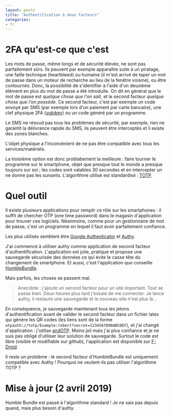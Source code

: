 ```yaml
---
layout: posts
title: "Authentification à deux facteurs"
categories:
- fr
---
```


# 2FA qu'est-ce que c'est

Les mots de passe, même longs et de sécurité élevée, ne sont pas parfaitement sûrs.
Ils peuvent par exemple apparaître suite à un piratage, une faille technique (heartbleed) ou humaine (il m'est arrivé de taper un mot de passe dans un moteur de recherche au lieu de la fenêtre voisine), ou être contournés.
Donc, la possibilité de s'identifier à l'aide d'un deuxième élément en plus du mot de passe a été introduite.
On dit en général que le mot de passe est *quelque chose que l'on sait*, et le second facteur *quelque chose que l'on possède*.
Ce second facteur, c'est par exemple un code envoyé par SMS (par exemple lors d'un paiement par carte bancaire), une clef physique 2FA ([yubikey](https://fr.wikipedia.org/wiki/YubiKey)) ou un code généré par un programme.

Le SMS ne résoud pas tous les problèmes de sécurité, par exemple, rien ne garantit la délivrance rapide du SMS, ils peuvent être interceptés et il existe des zones blanches.

L'objet physique a l'inconvénient de ne pas être compatible avec tous les services/matériels.

La troisième option est donc problabement la meilleure : faire tourner le programme sur le smartphone, objet que presque tout le monde a presque toujours sur soi ; les codes sont valables 30 secondes et en intercepter un ne donne pas les suivants. L'algorithme utilisé est standardisé : [TOTP](https://en.wikipedia.org/wiki/Time-based_One-time_Password_Algorithm).

# Quel outil

Il existe plusieurs applications pour remplir ce rôle sur les smartphones : il suffit de chercher OTP (one time password) dans le magasin d'application pour trouver ces logiciels. Néanmoins, comme pour un gestionnaire de mot de passe, c'est un programme en lequel il faut avoir parfaitement confiance.

Les plus utilisés semblent être [Google Authenticator](https://itunes.apple.com/us/app/google-authenticator/id388497605?mt=8) et [Authy](https://play.google.com/store/apps/details?id=com.authy.authy).

J'ai commencé à utiliser authy comme application de second facteur d'authentification.
L'application est jolie, pratique et propose une sauvegarde sécurisée des données ce qui évite le casse tête du changement de smartphone.
Et aussi, c'est l'application que conseille [HumbleBundle](https://support.humblebundle.com/hc/en-us/articles/202421374-Humble-Bundle-Two-Step-Verification).

Mais parfois, les choses se passent mal.

> Anecdote : j'ajoute un second facteur pour un site important. Tout se passe bien.
> Deux heures plus tard j'essaie de me connecter.
> Je lance authy, il restaure une sauvegarde et le nouveau site n'est plus là...

En conséquence, je sauvegarde maintenant tous les jetons d'authentification avant de valider le second facteur dans un fichier latex qui génère les QR codes (les liens sont de la forme ``otpauth://totp/Example:robert?secret=1234567890ABCDEF``), et j'ai changé d'application : j'utilise [andOTP](https://github.com/andOTP/andOTP).
Moins joli mais j'ai plus confiance et je ne suis pas obligé d'utiliser leur solution de sauvegarde.
Surtout le code est libre (visible et modifiable sur github), l'application est disponible sur [F-Droid](https://f-droid.org/packages/org.shadowice.flocke.andotp/).

Il reste un problème : le second facteur d'HumbleBundle est uniquement compatible avec Authy !
Pourquoi ne veulent-ils pas utiliser l'algorithme TOTP ?

# Mise à jour (2 avril 2019)

Humble Bundle est passé à l'algorithme standard ! Je ne sais pas depuis quand, mais plus besoin d'authy.

